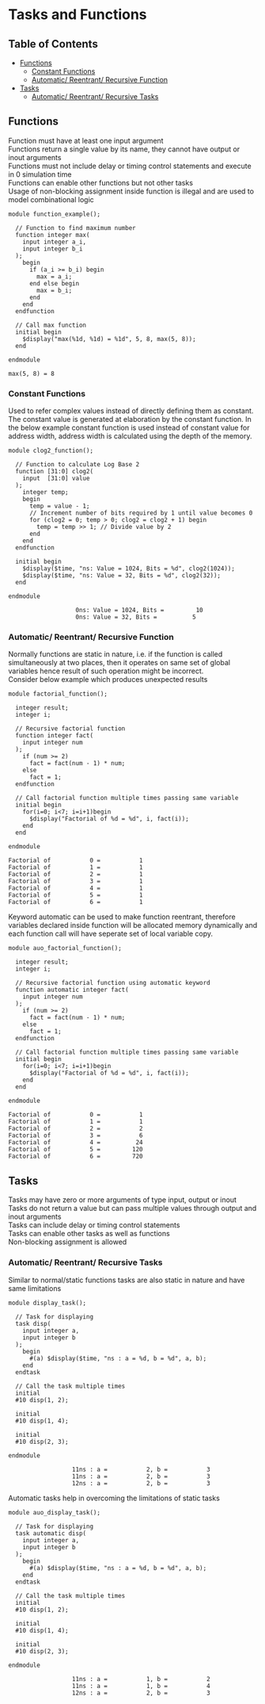 # Tasks and Functions

## Table of Contents

- [Functions](#Functions)
  * [Constant Functions](#Constant-Functions)
  * [Automatic/ Reentrant/ Recursive Function](#Automatic/-Reentrant/-Recursive-Function)
- [Tasks](#Tasks)
  * [Automatic/ Reentrant/ Recursive Tasks](Automatic/-Reentrant/-Recursive-Tasks)

## Functions
Function must have at least one input argument  
Functions return a single value by its name, they cannot have output or inout arguments  
Functions must not include delay or timing control statements and execute in 0 simulation time  
Functions can enable other functions but not other tasks  
Usage of non-blocking assignment inside function is illegal and are used to model combinational logic  
```
module function_example();
    
  // Function to find maximum number
  function integer max(
    input integer a_i,
    input integer b_i
  );
    begin
      if (a_i >= b_i) begin
        max = a_i;
      end else begin
        max = b_i;
      end
    end
  endfunction

  // Call max function
  initial begin
    $display("max(%1d, %1d) = %1d", 5, 8, max(5, 8));
  end

endmodule
```
```
max(5, 8) = 8
```
### Constant Functions
Used to refer complex values instead of directly defining them as constant.
The constant value is generated at elaboration by the constant function.
In the below example constant function is used instead of constant value for address width, 
address width is calculated using the depth of the memory.
```
module clog2_function();
    
  // Function to calculate Log Base 2
  function [31:0] clog2(
    input  [31:0] value
  );
    integer temp;
    begin
      temp = value - 1;
      // Increment number of bits required by 1 until value becomes 0
      for (clog2 = 0; temp > 0; clog2 = clog2 + 1) begin
        temp = temp >> 1; // Divide value by 2
      end
    end
  endfunction
  
  initial begin
    $display($time, "ns: Value = 1024, Bits = %d", clog2(1024));
	$display($time, "ns: Value = 32, Bits = %d", clog2(32));
  end
    
endmodule
```
```
                   0ns: Value = 1024, Bits =         10
                   0ns: Value = 32, Bits =          5
```

### Automatic/ Reentrant/ Recursive Function
Normally functions are static in nature, i.e. if the function is called simultaneously 
at two places, then it operates on same set of global variables hence result of such operation 
might be incorrect.  
Consider below example which produces unexpected results  
```
module factorial_function();
    
  integer result;
  integer i;
    
  // Recursive factorial function
  function integer fact(
    input integer num
  );
    if (num >= 2)
      fact = fact(num - 1) * num;
    else
      fact = 1;
  endfunction

  // Call factorial function multiple times passing same variable
  initial begin
    for(i=0; i<7; i=i+1)begin
      $display("Factorial of %d = %d", i, fact(i));
    end
  end
    
endmodule
```
```
Factorial of           0 =           1
Factorial of           1 =           1
Factorial of           2 =           1
Factorial of           3 =           1
Factorial of           4 =           1
Factorial of           5 =           1
Factorial of           6 =           1
```

Keyword automatic can be used to make function reentrant, therefore variables declared inside
function will be allocated memory dynamically and each function call will have seperate set of local variable copy.  
```
module auo_factorial_function();
    
  integer result;
  integer i;
    
  // Recursive factorial function using automatic keyword
  function automatic integer fact(
    input integer num
  );
    if (num >= 2)
      fact = fact(num - 1) * num;
    else
      fact = 1;
  endfunction

  // Call factorial function multiple times passing same variable
  initial begin
    for(i=0; i<7; i=i+1)begin
      $display("Factorial of %d = %d", i, fact(i));
    end
  end
    
endmodule
```
```
Factorial of           0 =           1
Factorial of           1 =           1
Factorial of           2 =           2
Factorial of           3 =           6
Factorial of           4 =          24
Factorial of           5 =         120
Factorial of           6 =         720
```

## Tasks
Tasks may have zero or more arguments of type input, output or inout  
Tasks do not return a value but can pass multiple values through output and inout arguments  
Tasks can include delay or timing control statements  
Tasks can enable other tasks as well as functions  
Non-blocking assignment is allowed  

### Automatic/ Reentrant/ Recursive Tasks
Similar to normal/static functions tasks are also static in nature and have same limitations
```
module display_task();
    
  // Task for displaying
  task disp(
    input integer a,
    input integer b
  );
    begin
      #(a) $display($time, "ns : a = %d, b = %d", a, b);
    end
  endtask
  
  // Call the task multiple times  
  initial
  #10 disp(1, 2);
  
  initial
  #10 disp(1, 4);
  
  initial
  #10 disp(2, 3);
    
endmodule
```
```
                  11ns : a =           2, b =           3
                  11ns : a =           2, b =           3
                  12ns : a =           2, b =           3
```

Automatic tasks help in overcoming the limitations of static tasks
```
module auo_display_task();
    
  // Task for displaying
  task automatic disp(
    input integer a,
    input integer b
  );
    begin
      #(a) $display($time, "ns : a = %d, b = %d", a, b);
    end
  endtask
  
  // Call the task multiple times  
  initial
  #10 disp(1, 2);
  
  initial
  #10 disp(1, 4);
  
  initial
  #10 disp(2, 3);
    
endmodule
```
```
                  11ns : a =           1, b =           2
                  11ns : a =           1, b =           4
                  12ns : a =           2, b =           3
```